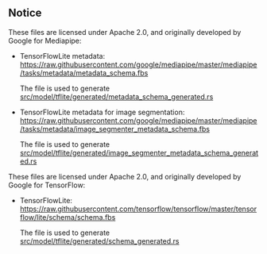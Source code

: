 ## Notice

These files are licensed under Apache 2.0, and originally developed by Google for Mediapipe:

* TensorFlowLite
  metadata: https://raw.githubusercontent.com/google/mediapipe/master/mediapipe/tasks/metadata/metadata_schema.fbs

  The file is used to
  generate [src/model/tflite/generated/metadata_schema_generated.rs](../../src/model/tflite/generated/metadata_schema_generated.rs)

* TensorFlowLite metadata for image
  segmentation: https://raw.githubusercontent.com/google/mediapipe/master/mediapipe/tasks/metadata/image_segmenter_metadata_schema.fbs

  The file is used to
  generate [src/model/tflite/generated/image_segmenter_metadata_schema_generated.rs](../../src/model/tflite/generated/image_segmenter_metadata_schema_generated.rs)

These files are licensed under Apache 2.0, and originally developed by Google for TensorFlow:

* TensorFlowLite: https://raw.githubusercontent.com/tensorflow/tensorflow/master/tensorflow/lite/schema/schema.fbs

  The file is used to
  generate [src/model/tflite/generated/schema_generated.rs](../../src/model/tflite/generated/schema_generated.rs)

